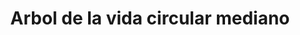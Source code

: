 ---
title: Arbol de la vida circular mediano
date: 
draft: false

# descripcion
description : Dije de plata

materials: Plata 925

color: Plateado

dimensions: 2,2cm

code: 02-14-0225

type: "Dijes"

categories: []

# Images
# first image will be shown in the product page
images:
  # - image: "images/path_to_image"
  # La ubicacion de las imagenes es imagenes/Dijes/Dijes.Plata/02-14-0225-arbol-de-la-vida-circular-mediano
  - image: "./images/dijes/plata/02-14-0225-arbol-de-la-vida-circular-mediano.JPG"
---